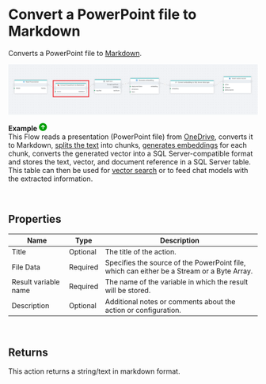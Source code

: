# Convert a PowerPoint file to Markdown

Converts a PowerPoint file to [Markdown](https://en.wikipedia.org/wiki/Markdown).

![img](../../../../images/flow/convert-PowerPoint-to-markdown.png)

**Example** ![img](../../../../images/strz.jpg)  
This Flow reads a presentation (PowerPoint file) from [OneDrive](../onedrive/read-file-from-onedrive-as-byte-array.md), converts it to Markdown, [splits the text](../ai/split-text.md) into chunks, [generates embeddings](../azure-ai/generate-embedding.md) for each chunk, converts the generated vector into a SQL Server-compatible format and stores the text, vector, and document reference in a SQL Server table. This table can then be used for [vector search](../postgresql/vector-search.md) or to feed chat models with the extracted information.

<br/>

## Properties

| Name                 | Type     | Description                                                                                                   |
| -------------------- | -------- | ------------------------------------------------------------------------------------------------------------- |
| Title                | Optional |   The title of the action.                    |
| File Data            | Required | Specifies the source of the PowerPoint file, which can either be a Stream or a Byte Array.     |
| Result variable name | Required | The name of the variable in which the result will be stored. |
| Description          | Optional | Additional notes or comments about the action or configuration. |

<br/>

## Returns

This action returns a string/text in markdown format.
